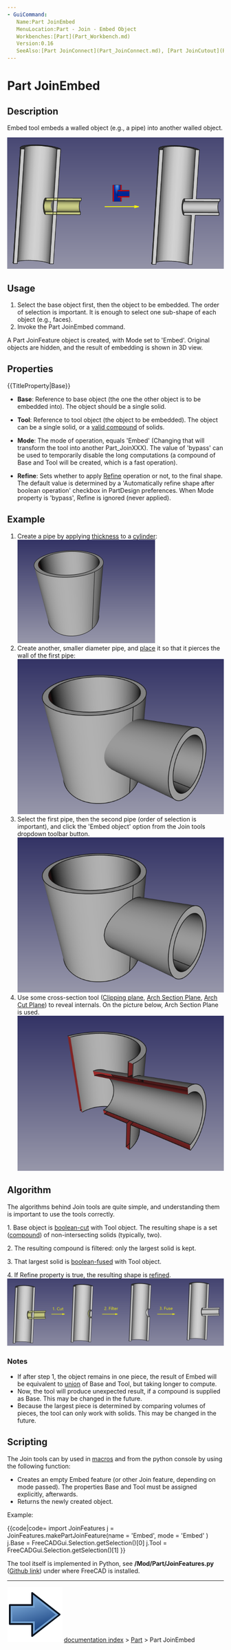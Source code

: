 ```yaml
---
- GuiCommand:
   Name:Part JoinEmbed
   MenuLocation:Part - Join - Embed Object
   Workbenches:[Part](Part_Workbench.md)
   Version:0.16
   SeeAlso:[Part JoinConnect](Part_JoinConnect.md), [Part JoinCutout](Part_JoinCutout.md), [Part Boolean](Part_Boolean.md), [Part Thickness](Part_Thickness.md)
---
```


# Part JoinEmbed

## Description

Embed tool embeds a walled object (e.g., a pipe) into another walled object.

![600px](images/JoinFeatures_Embed.png)

## Usage

1.  Select the base object first, then the object to be embedded. The order of selection is important. It is enough to select one sub-shape of each object (e.g., faces).
2.  Invoke the Part JoinEmbed command.

A Part JoinFeature object is created, with Mode set to \'Embed\'. Original objects are hidden, and the result of embedding is shown in 3D view.

## Properties


{{TitleProperty|Base}}

-    **Base**: Reference to base object (the one the other object is to be embedded into). The object should be a single solid.

-    **Tool**: Reference to tool object (the object to be embedded). The object can be a single solid, or a [valid compound](Part_Compound.md) of solids.

-    **Mode**: The mode of operation, equals \'Embed\' (Changing that will transform the tool into another Part_JoinXXX). The value of \'bypass\' can be used to temporarily disable the long computations (a compound of Base and Tool will be created, which is a fast operation).

-    **Refine**: Sets whether to apply [Refine](Part_RefineShape.md) operation or not, to the final shape. The default value is determined by a \'Automatically refine shape after boolean operation\' checkbox in PartDesign preferences. When Mode property is \'bypass\', Refine is ignored (never applied).

## Example

1.  Create a pipe by applying [thickness](Part_Thickness.md) to a [cylinder](Part_Cylinder.md):
    <img alt="" src=images/JoinFeatures_Example_step1.png  style="width:320px;">
2.  Create another, smaller diameter pipe, and [place](Placement.md) it so that it pierces the wall of the first pipe:
    ![320px](images/JoinFeatures_Example_step2.png)
3.  Select the first pipe, then the second pipe (order of selection is important), and click the \'Embed object\' option from the Join tools dropdown toolbar button.
    ![320px](images/JoinFeatures_Example_step3_Embed.png)
4.  Use some cross-section tool ([Clipping plane](Std_ToggleClipPlane.md), [Arch Section Plane](Arch_SectionPlane.md), [Arch Cut Plane](Arch_CutPlane.md)) to reveal internals. On the picture below, Arch Section Plane is used.
    ![320px](images/JoinFeatures_Example_step4_Embed.png)

## Algorithm

The algorithms behind Join tools are quite simple, and understanding them is important to use the tools correctly.

1\. Base object is [boolean-cut](Part_Cut.md) with Tool object. The resulting shape is a set ([compound](Part_Compound.md)) of non-intersecting solids (typically, two).

2\. The resulting compound is filtered: only the largest solid is kept.

3\. That largest solid is [boolean-fused](Part_Fuse.md) with Tool object.

4\. If Refine property is true, the resulting shape is [refined](Part_RefineShape.md).
![800px](images/JoinFeatures-Algo-Embed.png)

### Notes

-   If after step 1, the object remains in one piece, the result of Embed will be equivalent to [union](Part_Fuse.md) of Base and Tool, but taking longer to compute.
-   Now, the tool will produce unexpected result, if a compound is supplied as Base. This may be changed in the future.
-   Because the largest piece is determined by comparing volumes of pieces, the tool can only work with solids. This may be changed in the future.

## Scripting

The Join tools can by used in [macros](macros.md) and from the python console by using the following function:

 

-   Creates an empty Embed feature (or other Join feature, depending on mode passed). The properties Base and Tool must be assigned explicitly, afterwards.
-   Returns the newly created object.

Example:

 {{code|code=
import JoinFeatures
j = JoinFeatures.makePartJoinFeature(name = 'Embed', mode = 'Embed' )
j.Base = FreeCADGui.Selection.getSelection()[0]
j.Tool = FreeCADGui.Selection.getSelection()[1]
}}

The tool itself is implemented in Python, see **/Mod/Part/JoinFeatures.py** ([Github link](https://github.com/FreeCAD/FreeCAD/blob/master/src/Mod/Part/JoinFeatures.py)) under where FreeCAD is installed.



---
![](images/Button_right.svg) [documentation index](../README.md) > [Part](Part_Workbench.md) > Part JoinEmbed
